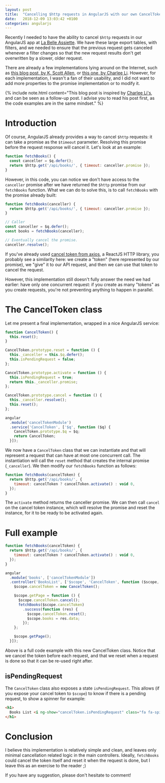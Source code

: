 ```yaml
---
layout: post
title:  "Cancelling $http requests in AngularJS with our own CancelToken class"
date:   2018-12-09 13:03:42 +0100
categories: angularjs
---
```


Recently I needed to have the ability to cancel `$http` requests in our AngularJS app at <a href="http://jobs.labelleassiette.com">La Belle Assiette</a>. We have these large export tables, with filters, and we needed to ensure that the previous request gets canceled whenever a filter changes so that the new request results don't get overwritten by a slower, older request.

There are already a few implementations lying around on the Internet, such as [this blog post, by K. Scott Allen](https://odetocode.com/blogs/scott/archive/2014/04/24/canceling-http-requests-in-angularjs.aspx), or [this one, by Charlee Li](https://itnext.io/how-to-cancel-http-requests-in-angularjs-4ccf351319e0). However, for each implementation, I wasn't a fan of their usability, and I did not want to add more properties to the promise implementation or to modify it.

{% include note.html content="This blog post is inspired by [Charlee Li's](https://itnext.io/how-to-cancel-http-requests-in-angularjs-4ccf351319e0), and can be seen as a follow-up post. I advise you to read his post first, as the code examples are in the same mindset." %}

# Introduction

Of course, AngularJS already provides a way to cancel `$http` requests: it can take a promise as the `$timeout` parameter. Resolving this promise before the request response will cancel it. Let's look at an example:

```js
function fetchBooks() {
  const canceller = $q.defer();
  return $http.get('/api/books/', { timeout: canceller.promise });
}
```

However, in this code, you can notice we don't have access to the `canceller` promise after we have returned the `$http` promise from our `fetchBooks` function. What we can do to solve this, is to call `fetchBooks` with the promise already built:

```js
function fetchBooks(canceller) {
  return $http.get('/api/books/', { timeout: canceller.promise });
}

// Caller
const canceller = $q.defer();
const books = fetchBooks(canceller);

// Eventually cancel the promise.
canceller.resolve();
```

If you've already used [cancel token from axios](https://github.com/axios/axios#cancellation), a ReactJS HTTP library, you probably see a similarity here: we create a "token" (here represented by our promise), we "give" it to our API request, and then we can use that token to cancel the request.

However, this implementation still doesn't fully answer the need we had earlier: have only one concurrent request: if you create as many "tokens" as you create requests, you're not preventing anything to happen in parallel.

# The CancelToken class

Let me present a final implementation, wrapped in a nice AngularJS service:

```js
function CancelToken() {
  this.reset();
}

CancelToken.prototype.reset = function () {
  this._canceller = this.$q.defer();
  this.isPendingRequest = false;
};

CancelToken.prototype.activate = function () {
  this.isPendingRequest = true;
  return this._canceller.promise;
};

CancelToken.prototype.cancel = function () {
  this._canceller.resolve();
  this.reset();
};

angular
  .module('cancelTokenModule')
  .service('CancelToken', ['$q', function ($q) {
    CancelToken.prototype.$q = $q;
    return CancelToken;
  }]);
```

We now have a `CancelToken` class that we can instantiate and that will represent a request that can have at most one concurrent call. The instantiation will call the `reset` method that creates the internal promise (`_canceller`). We then modify our `fetchBooks` function as follows:

```js
function fetchBooks(cancelToken) {
  return $http.get('/api/books/', {
    timeout: cancelToken ? cancelToken.activate() : void 0,
  });
}
```

The `activate` method returns the canceller promise. We can then call `cancel` on the cancel token instance, which will resolve the promise and reset the instance, for it to be ready to be activated again.

# Full example

```js
function fetchBooks(cancelToken) {
  return $http.get('/api/books/', {
    timeout: cancelToken ? cancelToken.activate() : void 0,
  });
}

angular
  .module('books', ['cancelTokenModule'])
  .controller('BooksList', ['$scope', 'CancelToken', function ($scope, CancelToken) {
    $scope.cancelToken = new CancelToken();

    $scope.getPage = function () {
      $scope.cancelToken.cancel();
      fetchBooks($scope.cancelToken)
        .success(function (res) {
          $scope.cancelToken.reset();
          $scope.books = res.data;
        });
    };

    $scope.getPage();
  }]);
```

Above is a full code example with this new CancelToken class. Notice that we cancel the token before each request, and that we reset when a request is done so that it can be re-used right after.

## isPendingRequest

The `CancelToken` class also exposes a state `isPendingRequest`. This allows (if you expose your cancel token to `$scope`) to know if there is a pending request, to show a spinner for example:

```html
<h1>
  Books List <i ng-show="cancelToken.isPendingRequest" class="fa fa-spinner fa-spin"></i>
</h1>
```

# Conclusion

I believe this implementation is relatively simple and clean, and leaves only minimal cancellation related logic in the main controllers. Ideally, `fetchBooks` could cancel the token itself and reset it when the request is done, but I leave this as an exercise to the reader ;)

If you have any suggestion, please don't hesitate to comment!
